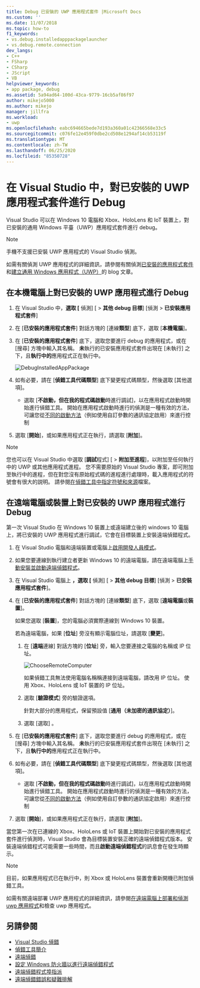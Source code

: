 ```yaml
---
title: Debug 已安裝的 UWP 應用程式套件 |Microsoft Docs
ms.custom: ''
ms.date: 11/07/2018
ms.topic: how-to
f1_keywords:
- vs.debug.installedapppackagelauncher
- vs.debug.remote.connection
dev_langs:
- C++
- FSharp
- CSharp
- JScript
- VB
helpviewer_keywords:
- app package, debug
ms.assetid: 5a94ad64-100d-43ca-9779-16cb5af86f97
author: mikejo5000
ms.author: mikejo
manager: jillfra
ms.workload:
- uwp
ms.openlocfilehash: eabc694665bede7d193a360a01c42366568e33c5
ms.sourcegitcommit: c076fe12e459f0dbe2cd508e1294af14cb53119f
ms.translationtype: MT
ms.contentlocale: zh-TW
ms.lasthandoff: 06/25/2020
ms.locfileid: "85350728"
---
```

# <a name="debug-an-installed-uwp-app-package-in-visual-studio"></a>在 Visual Studio 中，對已安裝的 UWP 應用程式套件進行 Debug

Visual Studio 可以在 Windows 10 電腦和 Xbox、HoloLens 和 IoT 裝置上，對已安裝的通用 Windows 平臺（UWP）應用程式套件進行 debug。

>[!NOTE]
>手機不支援已安裝 UWP 應用程式的 Visual Studio 偵測。

如需有關偵測 UWP 應用程式的詳細資訊，請參閱有關偵測[已安裝的應用程式套件](https://devblogs.microsoft.com/devops/updates-for-debugging-installed-app-packages-in-visual-studio-2015-update-2/)和[建立通用 Windows 應用程式（UWP）](https://devblogs.microsoft.com/visualstudio/universal-windows-apps-targeting-windows-10-anniversary-sdk/)的 blog 文章。

## <a name="debug-an-installed-uwp-app-on-a-local-machine"></a>在本機電腦上對已安裝的 UWP 應用程式進行 Debug

1. 在 Visual Studio 中，**選取 [** 偵測] [  >  **其他 debug 目標**] [偵測  >  **已安裝應用程式套件**]

1. 在 [**已安裝的應用程式套件**] 對話方塊的 [連線**類型**] 底下，選取 [**本機電腦**]。

1. 在 [**已安裝的應用程式套件**] 底下，選取您要進行 debug 的應用程式，或在 [搜尋] 方塊中輸入其名稱。 **未**執行的已安裝應用程式套件出現在 [未執行] 之下，且**執行中的**應用程式正在執行中。

   ![DebugInstalledAppPackage](../debugger/media/debug-installed-app-pkg.png "DebugInstalledAppPackage")

1. 如有必要，請在 [**偵錯工具代碼類型**] 底下變更程式碼類型，然後選取 [其他選項]。
   - 選取 [**不啟動，但在我的程式碼啟動**時進行調試]，以在應用程式啟動時開始進行偵錯工具。 開始在應用程式啟動時進行的偵測是一種有效的方法，可讓您從[不同的啟動方法](/windows/uwp/xbox-apps/automate-launching-uwp-apps)（例如使用自訂參數的通訊協定啟用）來進行控制

1. 選取 [**開始**]，或如果應用程式正在執行，請選取 [**附加**]。

> [!NOTE]
> 您也可以在 Visual Studio 中選取 [**調試**程式] [  >  **附加至進程**]，以附加至任何執行中的 UWP 或其他應用程式進程。 您不需要原始的 Visual Studio 專案，即可附加至執行中的進程，但在對您沒有原始程式碼的進程進行處理時，載入應用程式的符號會有很大的説明。 請參閱[在偵錯工具中指定符號和來源](specify-symbol-dot-pdb-and-source-files-in-the-visual-studio-debugger.md)檔案。

## <a name="debug-an-installed-uwp-app-on-a-remote-computer-or-device"></a><a name="remote"></a>在遠端電腦或裝置上對已安裝的 UWP 應用程式進行 Debug

第一次 Visual Studio 在 Windows 10 裝置上或遠端建立後的 windows 10 電腦上，將已安裝的 UWP 應用程式進行調試，它會在目標裝置上安裝遠端偵錯程式。

1. 在 Visual Studio 電腦和遠端裝置或電腦上[啟用開發人員模式](/windows/uwp/get-started/enable-your-device-for-development)。

1. 如果您要連線到執行建立者更新 Windows 10 的遠端電腦，請在遠端電腦上[手動安裝並啟動遠端偵錯程式](../debugger/remote-debugging.md)。

1. 在 Visual Studio 電腦上 **，選取 [** 偵測] [  >  **其他 debug 目標**] [偵測  >  **已安裝應用程式套件**]。

1. 在 [**已安裝的應用程式套件**] 對話方塊的 [連線**類型**] 底下，選取 [**遠端電腦**或**裝置**]。

   如果您選取 [**裝置**]，您的電腦必須實際連線到 Windows 10 裝置。

   若為遠端電腦，如果 [**位址**] 旁沒有顯示電腦位址，請選取 [**變更**]。

   1. 在 [**遠端**連線] 對話方塊的 [**位址**] 旁，輸入您要連接之電腦的名稱或 IP 位址。

      ![ChooseRemoteComputer](../debugger/media/debug-remote-app-pkg.png "ChooseRemoteComputer")

      如果偵錯工具無法使用電腦名稱稱連接到遠端電腦，請改用 IP 位址。 使用 Xbox、HoloLens 或 IoT 裝置的 IP 位址。
   1. 選取 [**驗證模式**] 旁的驗證選項。

      針對大部分的應用程式，保留預設值 [**通用（未加密的通訊協定）**]。
   1. 選取 [選取] 。

1. 在 [**已安裝的應用程式套件**] 底下，選取您要進行 debug 的應用程式，或在 [搜尋] 方塊中輸入其名稱。 **未**執行的已安裝應用程式套件出現在 [未執行] 之下，且**執行中的**應用程式正在執行中。

1. 如有必要，請在 [**偵錯工具代碼類型**] 底下變更程式碼類型，然後選取 [其他選項]。
   - 選取 [**不啟動，但在我的程式碼啟動**時進行調試]，以在應用程式啟動時開始進行偵錯工具。 開始在應用程式啟動時進行的偵測是一種有效的方法，可讓您從[不同的啟動方法](/windows/uwp/xbox-apps/automate-launching-uwp-apps)（例如使用自訂參數的通訊協定啟用）來進行控制

1. 選取 [**開始**]，或如果應用程式正在執行，請選取 [**附加**]。

當您第一次在已連線的 Xbox、HoloLens 或 IoT 裝置上開始對已安裝的應用程式套件進行偵測時，Visual Studio 會為目標裝置安裝正確的遠端偵錯程式版本。 安裝遠端偵錯程式可能需要一些時間，而且**啟動遠端偵錯程式**的訊息會在發生時顯示。

>[!NOTE]
>目前，如果應用程式已在執行中，則 Xbox 或 HoloLens 裝置會重新開機已附加偵錯工具。

如需有關遠端部署 UWP 應用程式的詳細資訊，請參閱[在遠端電腦上](run-windows-store-apps-on-a-remote-machine.md)[部署和偵測 uwp 應用程式](/windows/uwp/debug-test-perf/deploying-and-debugging-uwp-apps#advanced-remote-deployment-options)和檢查 uwp 應用程式。

## <a name="see-also"></a>另請參閱

- [Visual Studio 偵錯](../debugger/index.yml)
- [偵錯工具簡介](../debugger/debugger-feature-tour.md)
- [遠端偵錯](../debugger/remote-debugging.md)
- [設定 Windows 防火牆以進行遠端偵錯程式](../debugger/configure-the-windows-firewall-for-remote-debugging.md)
- [遠端偵錯程式埠指派](../debugger/remote-debugger-port-assignments.md)
- [遠端偵錯錯誤和疑難排解](../debugger/remote-debugging-errors-and-troubleshooting.md)